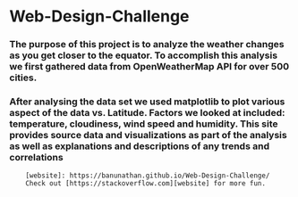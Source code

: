#                                                                  Web-Design-Challenge

### The purpose of this project is to analyze the weather changes as you get closer to the equator. To accomplish this analysis we first gathered data from OpenWeatherMap API for over 500 cities.
         
### After analysing the data set we used matplotlib to plot various aspect of the data vs. Latitude. Factors we looked at included: temperature, cloudiness, wind speed and humidity. This site provides source data and visualizations as part of the analysis as well as explanations and descriptions of any trends and correlations 
        [website]: https://banunathan.github.io/Web-Design-Challenge/  
        Check out [https://stackoverflow.com][website] for more fun.
